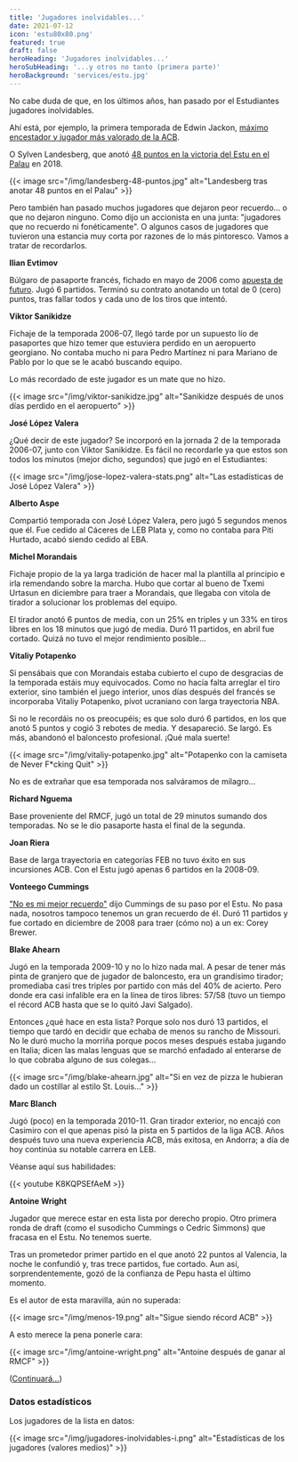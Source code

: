 ```yaml
---
title: 'Jugadores inolvidables...'
date: 2021-07-12
icon: 'estu80x80.png'
featured: true
draft: false
heroHeading: 'Jugadores inolvidables...'
heroSubHeading: '...y otros no tanto (primera parte)'
heroBackground: 'services/estu.jpg'
---
```


No cabe duda de que, en los últimos años, han pasado por el Estudiantes jugadores inolvidables.

Ahí está, por ejemplo, la primera temporada de Edwin Jackon, [máximo encestador y jugador más valorado de la ACB](https://www.movistarestudiantes.com/prensa/noticias/edwin-jackson-jugador-mas-valorado-y-maximo-anotador-de-la-liga-endesa-2016-17-cook-2o-recuperador-suton-4o-reboteador-savane-7o-taponador/).

O Sylven Landesberg, que anotó [48 puntos en la victoria del Estu en el Palau](https://www.mundodeportivo.com/baloncesto/acb/20180401/442105719625/95-100-increible-landesberg-48-puntos-tumba-barca-palau-estudiantes-liga-endesa-acb.html) en 2018.

{{< image src="/img/landesberg-48-puntos.jpg" alt="Landesberg tras anotar 48 puntos en el Palau" >}}

Pero también han pasado muchos jugadores que dejaron peor recuerdo... o que no dejaron ninguno. Como dijo un accionista en una junta: "jugadores que no recuerdo ni fonéticamente". O algunos casos de jugadores que tuvieron una estancia muy corta por razones de lo más pintoresco. Vamos a tratar de recordarlos.

**Ilian Evtimov**

Búlgaro de pasaporte francés, fichado en mayo de 2006 como [apuesta de futuro](https://www.movistarestudiantes.com/prensa/noticias/ilian-evtimov-nuevo-jugador-de-adecco-estudiantes/). Jugó 6 partidos. Terminó su contrato anotando un total de 0 (cero) puntos, tras fallar todos y cada uno de los tiros que intentó.

**Viktor Sanikidze**

Fichaje de la temporada 2006-07, llegó tarde por un supuesto lío de pasaportes que hizo temer que estuviera perdido en un aeropuerto georgiano. No contaba mucho ni para Pedro Martínez ni para Mariano de Pablo por lo que se le acabó buscando equipo.

Lo más recordado de este jugador es un mate que no hizo.

{{< image src="/img/viktor-sanikidze.jpg" alt="Sanikidze después de unos días perdido en el aeropuerto" >}}

**José López Valera**

¿Qué decir de este jugador? Se incorporó en la jornada 2 de la temporada 2006-07, junto con Viktor Sanikidze. Es fácil no recordarle ya que estos son todos los minutos (mejor dicho, segundos) que jugó en el Estudiantes:

{{< image src="/img/jose-lopez-valera-stats.png" alt="Las estadísticas de José López Valera" >}}

**Alberto Aspe**

Compartió temporada con José López Valera, pero jugó 5 segundos menos que él. Fue cedido al Cáceres de LEB Plata y, como no contaba para Piti Hurtado, acabó siendo cedido al EBA.

**Michel Morandais**

Fichaje propio de la ya larga tradición de hacer mal la plantilla al principio e irla remendando sobre la marcha. Hubo que cortar al bueno de Txemi Urtasun en diciembre para traer a Morandais, que llegaba con vitola de tirador a solucionar los problemas del equipo.

El tirador anotó 6 puntos de media, con un 25% en triples y un 33% en tiros libres en los 18 minutos que jugó de media. Duró 11 partidos, en abril fue cortado. Quizá no tuvo el mejor rendimiento posible...

**Vitaliy Potapenko**

Si pensábais que con Morandais estaba cubierto el cupo de desgracias de la temporada estáis muy equivocados. Como no hacía falta arreglar el tiro exterior, sino también el juego interior, unos días después del francés se incorporaba Vitaliy Potapenko, pívot ucraniano con larga trayectoria NBA.

Si no le recordáis no os preocupéis; es que solo duró 6 partidos, en los que anotó 5 puntos y cogió 3 rebotes de media. Y desapareció. Se largó. Es más, abandonó el baloncesto profesional. ¡Qué mala suerte!

{{< image src="/img/vitaliy-potapenko.jpg" alt="Potapenko con la camiseta de Never F*cking Quit" >}}

No es de extrañar que esa temporada nos salváramos de milagro...

**Richard Nguema**

Base proveniente del RMCF, jugó un total de 29 minutos sumando dos temporadas. No se le dio pasaporte hasta el final de la segunda.

**Joan Riera**

Base de larga trayectoria en categorías FEB no tuvo éxito en sus incursiones ACB. Con el Estu jugó apenas 6 partidos en la 2008-09.

**Vonteego Cummings**

["No es mi mejor recuerdo"](https://www.endesabasketlover.com/historia-del-baloncesto/jugadores/2344/vonteego-cummings-el-mal-recuerdo-de-un-primera-ronda-en-el-estudiantes) dijo Cummings de su paso por el Estu. No pasa nada, nosotros tampoco tenemos un gran recuerdo de él. Duró 11 partidos y fue cortado en diciembre de 2008 para traer (cómo no) a un ex: Corey Brewer.

**Blake Ahearn**

Jugó en la temporada 2009-10 y no lo hizo nada mal. A pesar de tener más pinta de granjero que de jugador de baloncesto, era un grandísimo tirador; promediaba casi tres triples por partido con más del 40% de acierto. Pero donde era casi infalible era en la línea de tiros libres: 57/58 (tuvo un tiempo el récord ACB hasta que se lo quitó Javi Salgado).

Entonces ¿qué hace en esta lista? Porque solo nos duró 13 partidos, el tiempo que tardó en decidir que echaba de menos su rancho de Missouri. No le duró mucho la morriña porque pocos meses después estaba jugando en Italia; dicen las malas lenguas que se marchó enfadado al enterarse de lo que cobraba alguno de sus colegas...

{{< image src="/img/blake-ahearn.jpg" alt="Si en vez de pizza le hubieran dado un costillar al estilo St. Louis..." >}}

**Marc Blanch**

Jugó (poco) en la temporada 2010-11. Gran tirador exterior, no encajó con Casimiro con el que apenas pisó la pista en 5 partidos de la liga ACB. Años después tuvo una nueva experiencia ACB, más exitosa, en Andorra; a día de hoy continúa su notable carrera en LEB.

Véanse aquí sus habilidades:

{{< youtube K8KQPSEfAeM >}}

**Antoine Wright**

Jugador que merece estar en esta lista por derecho propio. Otro primera ronda de draft (como el susodicho Cummings o Cedric Simmons) que fracasa en el Estu. No tenemos suerte.

Tras un prometedor primer partido en el que anotó 22 puntos al Valencia, la noche le confundió y, tras trece partidos, fue cortado. Aun así, sorprendentemente, gozó de la confianza de Pepu hasta el último momento.

Es el autor de esta maravilla, aún no superada:

{{< image src="/img/menos-19.png" alt="Sigue siendo récord ACB" >}}

A esto merece la pena ponerle cara:

{{< image src="/img/antoine-wright.png" alt="Antoine después de ganar al RMCF" >}}

([Continuará...](https://nuestroestu.es/informes/jugadores-inolvidables-ii/))

### Datos estadísticos

Los jugadores de la lista en datos:

{{< image src="/img/jugadores-inolvidables-i.png" alt="Estadísticas de los jugadores (valores medios)" >}}

